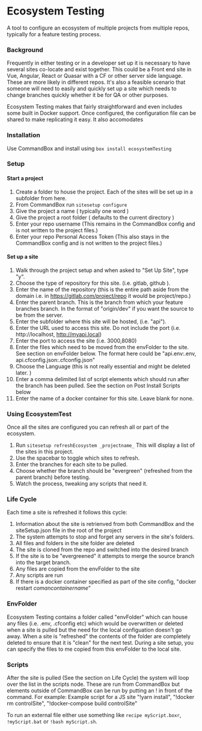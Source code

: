 # Ecosystem Testing
A tool to configure an ecosystem of multiple projects from multiple repos, typically for a feature testing process.

### Background
Frequently in either testing or in a developer set up it is necessary to have several sites co-locate and
exist together. This could be a Front end site in Vue, Angular, React or Quasar with a CF or other server
side language. These are more likely in different repos. It's also a feasible scenario that someone will
need to easily and quickly set up a site which needs to change branches quickly whether it be for QA or other
purposes. 

Ecosystem Testing makes that fairly straightforward and even includes some built in Docker support. Once configured,
the configuration file can be shared to make replicating it easy. It also accomodates 

### Installation
Use CommandBox and install using `box install ecosystemTesting`

### Setup

#### Start a project
1. Create a folder to house the project. Each of the sites will be set up in a subfolder from here. 
2. From CommandBox run `sitesetup configure`
3. Give the project a name ( typically one word )
4. Give the project a root folder ( defaults to the current directory )
5. Enter your repo username (This remains in the CommandBox config and is not written to the project files.)
6. Enter your repo Personal Access Token (This also stays in the CommandBox config and is not written to the project files.)


#### Set up a site
1. Walk through the project setup and when asked to "Set Up Site", type "y".
2. Choose the type of repository for this site. (i.e. gitlab, github ).
3. Enter the name of the repository (this is the entire path aside from the domain i.e. in https://gitlab.com/project/repo it would be project/repo.)
4. Enter the parent branch. This is the branch from which your feature branches branch. In the format of "origin/dev" if you want the source to be from the server. 
5. Enter the subfolder where this site will be hosted, (i.e. "api").
6. Enter the URL used to access this site. Do not include the port (i.e. http://localhost, http://myapi.local)
7. Enter the port to access the site (i.e. 3000,8080)
8. Enter the files which need to be moved from the envFolder to the site. See section on envFolder below. The format here could be "api.env:.env, api.cfconfig.json:.cfconfig.json"
9. Choose the Language (this is not really essential and might be deleted later. )
10. Enter a comma delimited list of script elements which should run after the branch has been pulled. See the section on Post Install Scripts below
11. Enter the name of a docker container for this site. Leave blank for none. 

### Using EcosystemTest
Once all the sites are configured you can refresh all or part of the ecosystem. 
1. Run `sitesetup refreshEcosystem _projectname_` This will display a list of the sites in this project.
2. Use the spacebar to toggle which sites to refresh.
3. Enter the branches for each site to be pulled.
4. Choose whether the branch should be "evergreen" (refreshed from the parent branch) before testing.
5. Watch the process, tweaking any scripts that need it. 

### Life Cycle
Each time a site is refreshed it follows this cycle:
1. Information about the site is retrienved from both CommandBox and the siteSetup.json file in the root of the project
2. The system attempts to stop and forget any servers in the site's folders.
3. All files and folders in the site folder are deleted
4. The site is cloned from the repo and switched into the desired branch
5. If the site is to be "evergreened" it attempts to merge the source branch into the target branch. 
6. Any files are copied from the envFolder to the site
7. Any scripts are run 
8. If there is a docker container specified as part of the site config, "docker restart _comancontainername_"


### EnvFolder
Ecosystem Testing contains a folder called "envFolder" which can house any files (i.e. .env, .cfconfig etc)
which would be overwritten or deleted when a site is pulled but the need for the local configuation doesn't go away. 
When a site is "refreshed" the contents of the folder are completely deleted to ensure that it is "clean" for the 
next test. During a site setup, you can specify the files to me copied from this envFolder to the local site. 


### Scripts
After the site is pulled (See the section on Life Cycle) the system will loop over the list in the scripts node. These are 
run from CommandBox but elements outside of CommandBox can be run by putting an ! in front of the command. For example:
Example script for a JS site
"!yarn install",
"!docker rm controlSite",
"!docker-compose build controlSite"

To run an external file either use something like `recipe myScript.boxr`, `!myScript.bat` or `!bash myScript.sh`.
